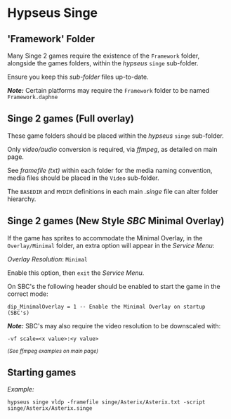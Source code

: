 # Hypseus Singe
  
## 'Framework' Folder

Many Singe 2 games require the existence of the `Framework` folder, alongside the games folders, within the _hypseus_ `singe` sub-folder.

Ensure you keep this _sub-folder_ files up-to-date.

**_Note:_** Certain platforms may require the `Framework` folder to be named `Framework.daphne`

## Singe 2 games (Full overlay)

These game folders should be placed within the _hypseus_ `singe` sub-folder.

Only _video/audio_ conversion is required, via _ffmpeg_, as detailed on main page.

See _framefile (txt)_ within each folder for the media naming convention, media files should be placed in the `Video` sub-folder.

The `BASEDIR` and `MYDIR` definitions in each main _.singe_ file can alter folder hierarchy.

## Singe 2 games (New Style _SBC_ Minimal Overlay)

If the game has sprites to accommodate the Minimal Overlay, in the `Overlay/Minimal` folder, an extra option will appear in the _Service Menu_:

_Overlay Resolution_: `Minimal`

Enable this option, then `exit` the _Service Menu_.

On SBC's the following header should be enabled to start the game in the correct mode:

    dip_MinimalOverlay = 1 -- Enable the Minimal Overlay on startup (SBC's)


**_Note:_** SBC's may also require the video resolution to be downscaled with:

    -vf scale=<x value>:<y value>

<sup>_(See ffmpeg examples on main page)_</sup>

## Starting games

_Example:_

`hypseus singe vldp -framefile singe/Asterix/Asterix.txt -script singe/Asterix/Asterix.singe`
